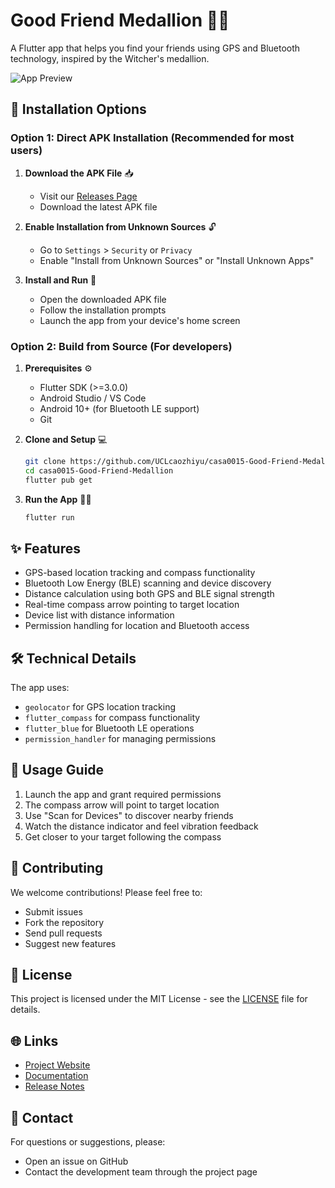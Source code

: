 # Good Friend Medallion 🧙‍♂️

A Flutter app that helps you find your friends using GPS and Bluetooth technology, inspired by the Witcher's medallion.

![App Preview](docs/assets/app-preview.jpg)

## 📱 Installation Options

### Option 1: Direct APK Installation (Recommended for most users)

1. **Download the APK File** 📥
   - Visit our [Releases Page](https://github.com/UCLcaozhiyu/casa0015-Good-Friend-Medallion/releases)
   - Download the latest APK file

2. **Enable Installation from Unknown Sources** 🔓
   - Go to `Settings` > `Security` or `Privacy`
   - Enable "Install from Unknown Sources" or "Install Unknown Apps"

3. **Install and Run** 🚀
   - Open the downloaded APK file
   - Follow the installation prompts
   - Launch the app from your device's home screen

### Option 2: Build from Source (For developers)

1. **Prerequisites** ⚙️
   - Flutter SDK (>=3.0.0)
   - Android Studio / VS Code
   - Android 10+ (for Bluetooth LE support)
   - Git

2. **Clone and Setup** 💻
   ```bash
   git clone https://github.com/UCLcaozhiyu/casa0015-Good-Friend-Medallion.git
   cd casa0015-Good-Friend-Medallion
   flutter pub get
   ```

3. **Run the App** 🏃‍♂️
   ```bash
   flutter run
   ```

## ✨ Features

- GPS-based location tracking and compass functionality
- Bluetooth Low Energy (BLE) scanning and device discovery
- Distance calculation using both GPS and BLE signal strength
- Real-time compass arrow pointing to target location
- Device list with distance information
- Permission handling for location and Bluetooth access

## 🛠️ Technical Details

The app uses:
- `geolocator` for GPS location tracking
- `flutter_compass` for compass functionality
- `flutter_blue` for Bluetooth LE operations
- `permission_handler` for managing permissions

## 📖 Usage Guide

1. Launch the app and grant required permissions
2. The compass arrow will point to target location
3. Use "Scan for Devices" to discover nearby friends
4. Watch the distance indicator and feel vibration feedback
5. Get closer to your target following the compass

## 🤝 Contributing

We welcome contributions! Please feel free to:
- Submit issues
- Fork the repository
- Send pull requests
- Suggest new features

## 📄 License

This project is licensed under the MIT License - see the [LICENSE](LICENSE) file for details.

## 🌐 Links

- [Project Website](https://uclcaozhiyu.github.io/casa0015-Good-Friend-Medallion/)
- [Documentation](docs/index.html)
- [Release Notes](CHANGELOG.md)

## 📧 Contact

For questions or suggestions, please:
- Open an issue on GitHub
- Contact the development team through the project page 